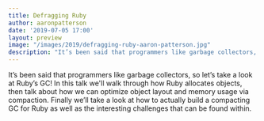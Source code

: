 ```yaml
---
title: Defragging Ruby
author: aaronpatterson
date: '2019-07-05 17:00'
layout: preview
image: "/images/2019/defragging-ruby-aaron-patterson.jpg"
description: "It’s been said that programmers like garbage collectors, so let’s take a look at Ruby’s GC!"
---
```


It’s been said that programmers like garbage collectors, so let’s take a look at Ruby’s GC! In this talk we'll walk through how Ruby allocates objects, then talk about how we can optimize object layout and memory usage via compaction. Finally we’ll take a look at how to actually build a compacting GC for Ruby as well as the interesting challenges that can be found within.
